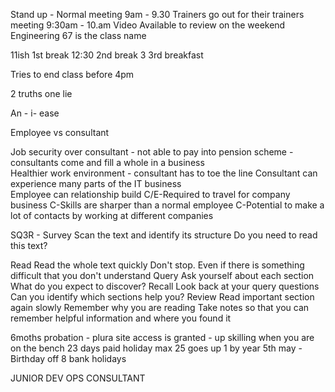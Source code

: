 Stand up - Normal meeting       9am - 9.30
Trainers go out for their trainers meeting 9:30am - 10.am
Video Available to review on the weekend 
Engineering 67 is the class name 

11ish 1st break
12:30 2nd break 
3 3rd breakfast 

Tries to end class before 4pm


2 truths one lie

An - i- ease


Employee vs consultant 

Job security over consultant  - not able to pay into pension scheme - consultants come and fill a whole in a business  
Healthier work environment - consultant has to toe the line 
Consultant can experience many parts of the IT business  
Employee can relationship build 
C/E-Required to travel for company business 
C-Skills are sharper than a normal employee
C-Potential to make a lot of contacts by working at different companies


SQ3R - 
Survey 
	Scan the text and identify its structure
	Do you need to read this text?

Read 
	Read the whole text quickly 
	Don't stop. Even if there is something difficult that you don't understand 
Query 
	Ask yourself about each section
	What do you expect to discover?
Recall 
	Look back at your query questions
	Can you identify which sections help you?
Review 
	Read important section again slowly
	Remember why you are reading 
	Take notes so that you can remember helpful information and where you found it 


6moths probation - plura site access is granted - up skilling when you are on the bench 
23 days paid holiday  max 25 goes up 1 by year 
5th may - Birthday off 
8 bank holidays 

JUNIOR DEV OPS CONSULTANT
